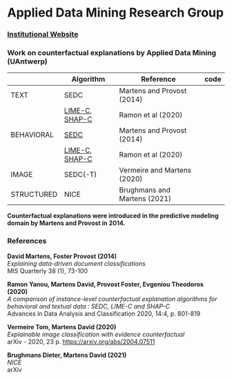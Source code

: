 # Applied Data Mining Research Group
### [Institutional Website](https://www.uantwerpen.be/en/research-groups/applied-data-mining/)


### Work on counterfactual explanations by Applied Data Mining (UAntwerp)


|| Algorithm | Reference | code |
|-|-|-|-|
|TEXT| SEDC | Martens and Provost (2014)| |
|| [LIME-C](https://github.com/ADMAntwerp/LimeCounterfactual), [SHAP-C](https://github.com/ADMAntwerp/ShapCounterfactual) | Ramon et al (2020)| |
|BEHAVIORAL| [SEDC](https://github.com/ADMAntwerp/edc) | Martens and Provost (2014)| |
|| [LIME-C](https://github.com/ADMAntwerp/LimeCounterfactual), [SHAP-C](https://github.com/ADMAntwerp/ShapCounterfactual)| Ramon et al (2020)| |
|IMAGE| SEDC(-T)| Vermeire and Martens (2020)| |
|STRUCTURED| NICE  | Brughmans and Martens (2021)| |

**Counterfactual explanations were introduced in the predictive modeling domain by Martens and Provost in 2014.**


### References

**David Martens, Foster Provost (2014)** <br>
*Explaining data-driven document classifications* <br>
MIS Quarterly 38 (1), 73-100

**Ramon Yanou, Martens David, Provost Foster, Evgeniou Theodoros (2020)** <br>
*A comparison of instance-level counterfactual explanation algorithms for behavioral and textual data : SEDC, LIME-C and SHAP-C* <br>
Advances in Data Analysis and Classification 2020, 14:4, p. 801-819

**Vermeire Tom, Martens David (2020)** <br>
*Explainable image classification with evidence counterfactual* <br>
arXiv - 2020, 23 p. https://arxiv.org/abs/2004.07511

**Brughmans Dieter, Martens David (2021)** <br>
*NICE* <br>
arXiv
